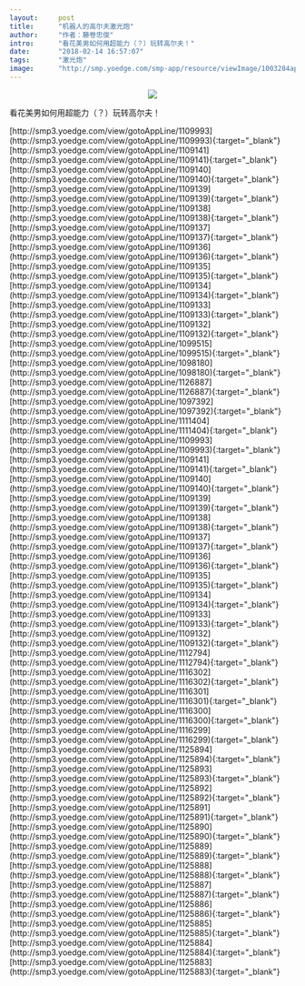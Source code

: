 ```yaml
---
layout:     post
title:      "机器人的高尔夫激光炮"
author:     "作者：藤卷忠俊"
intro:      "看花美男如何用超能力（？）玩转高尔夫！"
date:       "2018-02-14 16:57:07"
tags:       "激光炮"
image:      "http://smp.yoedge.com/smp-app/resource/viewImage/1003284appline.png"
---
```

<div style="text-align: center">
<p><img src="http://smp.yoedge.com/smp-app/resource/viewImage/1003284appline.png"/></p>
</div>
<p class="post-meta">
<span>看花美男如何用超能力（？）玩转高尔夫！</span>
</p>
[http://smp3.yoedge.com/view/gotoAppLine/1109993](http://smp3.yoedge.com/view/gotoAppLine/1109993){:target="_blank"}
[http://smp3.yoedge.com/view/gotoAppLine/1109141](http://smp3.yoedge.com/view/gotoAppLine/1109141){:target="_blank"}
[http://smp3.yoedge.com/view/gotoAppLine/1109140](http://smp3.yoedge.com/view/gotoAppLine/1109140){:target="_blank"}
[http://smp3.yoedge.com/view/gotoAppLine/1109139](http://smp3.yoedge.com/view/gotoAppLine/1109139){:target="_blank"}
[http://smp3.yoedge.com/view/gotoAppLine/1109138](http://smp3.yoedge.com/view/gotoAppLine/1109138){:target="_blank"}
[http://smp3.yoedge.com/view/gotoAppLine/1109137](http://smp3.yoedge.com/view/gotoAppLine/1109137){:target="_blank"}
[http://smp3.yoedge.com/view/gotoAppLine/1109136](http://smp3.yoedge.com/view/gotoAppLine/1109136){:target="_blank"}
[http://smp3.yoedge.com/view/gotoAppLine/1109135](http://smp3.yoedge.com/view/gotoAppLine/1109135){:target="_blank"}
[http://smp3.yoedge.com/view/gotoAppLine/1109134](http://smp3.yoedge.com/view/gotoAppLine/1109134){:target="_blank"}
[http://smp3.yoedge.com/view/gotoAppLine/1109133](http://smp3.yoedge.com/view/gotoAppLine/1109133){:target="_blank"}
[http://smp3.yoedge.com/view/gotoAppLine/1109132](http://smp3.yoedge.com/view/gotoAppLine/1109132){:target="_blank"}
[http://smp3.yoedge.com/view/gotoAppLine/1099515](http://smp3.yoedge.com/view/gotoAppLine/1099515){:target="_blank"}
[http://smp3.yoedge.com/view/gotoAppLine/1098180](http://smp3.yoedge.com/view/gotoAppLine/1098180){:target="_blank"}
[http://smp3.yoedge.com/view/gotoAppLine/1126887](http://smp3.yoedge.com/view/gotoAppLine/1126887){:target="_blank"}
[http://smp3.yoedge.com/view/gotoAppLine/1097392](http://smp3.yoedge.com/view/gotoAppLine/1097392){:target="_blank"}
[http://smp3.yoedge.com/view/gotoAppLine/1111404](http://smp3.yoedge.com/view/gotoAppLine/1111404){:target="_blank"}
[http://smp3.yoedge.com/view/gotoAppLine/1109993](http://smp3.yoedge.com/view/gotoAppLine/1109993){:target="_blank"}
[http://smp3.yoedge.com/view/gotoAppLine/1109141](http://smp3.yoedge.com/view/gotoAppLine/1109141){:target="_blank"}
[http://smp3.yoedge.com/view/gotoAppLine/1109140](http://smp3.yoedge.com/view/gotoAppLine/1109140){:target="_blank"}
[http://smp3.yoedge.com/view/gotoAppLine/1109139](http://smp3.yoedge.com/view/gotoAppLine/1109139){:target="_blank"}
[http://smp3.yoedge.com/view/gotoAppLine/1109138](http://smp3.yoedge.com/view/gotoAppLine/1109138){:target="_blank"}
[http://smp3.yoedge.com/view/gotoAppLine/1109137](http://smp3.yoedge.com/view/gotoAppLine/1109137){:target="_blank"}
[http://smp3.yoedge.com/view/gotoAppLine/1109136](http://smp3.yoedge.com/view/gotoAppLine/1109136){:target="_blank"}
[http://smp3.yoedge.com/view/gotoAppLine/1109135](http://smp3.yoedge.com/view/gotoAppLine/1109135){:target="_blank"}
[http://smp3.yoedge.com/view/gotoAppLine/1109134](http://smp3.yoedge.com/view/gotoAppLine/1109134){:target="_blank"}
[http://smp3.yoedge.com/view/gotoAppLine/1109133](http://smp3.yoedge.com/view/gotoAppLine/1109133){:target="_blank"}
[http://smp3.yoedge.com/view/gotoAppLine/1109132](http://smp3.yoedge.com/view/gotoAppLine/1109132){:target="_blank"}
[http://smp3.yoedge.com/view/gotoAppLine/1112794](http://smp3.yoedge.com/view/gotoAppLine/1112794){:target="_blank"}
[http://smp3.yoedge.com/view/gotoAppLine/1116302](http://smp3.yoedge.com/view/gotoAppLine/1116302){:target="_blank"}
[http://smp3.yoedge.com/view/gotoAppLine/1116301](http://smp3.yoedge.com/view/gotoAppLine/1116301){:target="_blank"}
[http://smp3.yoedge.com/view/gotoAppLine/1116300](http://smp3.yoedge.com/view/gotoAppLine/1116300){:target="_blank"}
[http://smp3.yoedge.com/view/gotoAppLine/1116299](http://smp3.yoedge.com/view/gotoAppLine/1116299){:target="_blank"}
[http://smp3.yoedge.com/view/gotoAppLine/1125894](http://smp3.yoedge.com/view/gotoAppLine/1125894){:target="_blank"}
[http://smp3.yoedge.com/view/gotoAppLine/1125893](http://smp3.yoedge.com/view/gotoAppLine/1125893){:target="_blank"}
[http://smp3.yoedge.com/view/gotoAppLine/1125892](http://smp3.yoedge.com/view/gotoAppLine/1125892){:target="_blank"}
[http://smp3.yoedge.com/view/gotoAppLine/1125891](http://smp3.yoedge.com/view/gotoAppLine/1125891){:target="_blank"}
[http://smp3.yoedge.com/view/gotoAppLine/1125890](http://smp3.yoedge.com/view/gotoAppLine/1125890){:target="_blank"}
[http://smp3.yoedge.com/view/gotoAppLine/1125889](http://smp3.yoedge.com/view/gotoAppLine/1125889){:target="_blank"}
[http://smp3.yoedge.com/view/gotoAppLine/1125888](http://smp3.yoedge.com/view/gotoAppLine/1125888){:target="_blank"}
[http://smp3.yoedge.com/view/gotoAppLine/1125887](http://smp3.yoedge.com/view/gotoAppLine/1125887){:target="_blank"}
[http://smp3.yoedge.com/view/gotoAppLine/1125886](http://smp3.yoedge.com/view/gotoAppLine/1125886){:target="_blank"}
[http://smp3.yoedge.com/view/gotoAppLine/1125885](http://smp3.yoedge.com/view/gotoAppLine/1125885){:target="_blank"}
[http://smp3.yoedge.com/view/gotoAppLine/1125884](http://smp3.yoedge.com/view/gotoAppLine/1125884){:target="_blank"}
[http://smp3.yoedge.com/view/gotoAppLine/1125883](http://smp3.yoedge.com/view/gotoAppLine/1125883){:target="_blank"}


